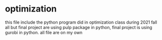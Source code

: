 # optimization
this file include the python program did in optimization class during 2021 fall
all but final project are using pulp package in python, final project is using gurobi in python.
all file are on my own
